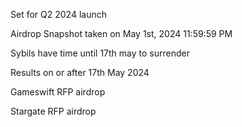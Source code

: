 Set for Q2 2024 launch

Airdrop Snapshot taken on May 1st, 2024 11:59:59 PM

Sybils have time until 17th may to surrender

Results on or after 17th May 2024

Gameswift RFP airdrop

Stargate RFP airdrop
